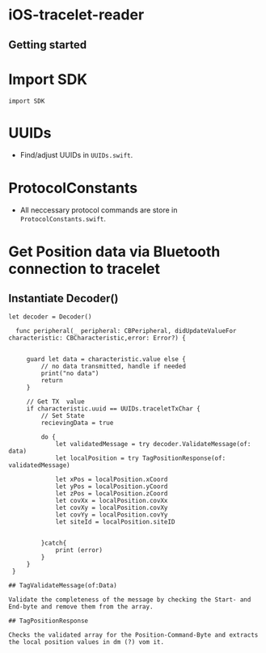 # iOS-tracelet-reader



## Getting started


# Import SDK

`import SDK`


# UUIDs
- Find/adjust UUIDs in `UUIDs.swift`.

# ProtocolConstants
- All neccessary protocol commands are store in `ProtocolConstants.swift`.

# Get Position data via Bluetooth connection to tracelet

## Instantiate Decoder()

```
let decoder = Decoder()

```
      func peripheral(_ peripheral: CBPeripheral, didUpdateValueFor characteristic: CBCharacteristic,error: Error?) {
         
         
         guard let data = characteristic.value else {
             // no data transmitted, handle if needed
             print("no data")
             return
         }
         
         // Get TX  value
         if characteristic.uuid == UUIDs.traceletTxChar {
             // Set State
             recievingData = true
             
             do {
                 let validatedMessage = try decoder.ValidateMessage(of: data)
                 let localPosition = try TagPositionResponse(of: validatedMessage)
                 
                 let xPos = localPosition.xCoord
                 let yPos = localPosition.yCoord
                 let zPos = localPosition.zCoord
                 let covXx = localPosition.covXx
                 let covXy = localPosition.covXy
                 let covYy = localPosition.covYy
                 let siteId = localPosition.siteID
                 
                 
             }catch{
                 print (error)
             }
         }
     }

```
## TagValidateMessage(of:Data)

Validate the completeness of the message by checking the Start- and End-byte and remove them from the array.

## TagPositionResponse

Checks the validated array for the Position-Command-Byte and extracts the local position values in dm (?) vom it.



